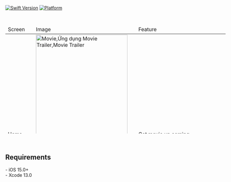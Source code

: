 [swift-image]: https://img.shields.io/badge/swift-5.0-orange.svg
[swift-url]: https://swift.org/
[platform-image]: https://img.shields.io/cocoapods/p/LFAlertController.svg?style=flat
[platform-url]: http://cocoapods.org/pods/LFAlertController



[![Swift Version][swift-image]][swift-url]
[![Platform][platform-image]][platform-url]

<p>&nbsp;</p>
<table class="editorDemoTable" style="height: 339px; width: 691px;">
<thead>
<tr style="height: 18px;">
<td style="height: 18px; width: 72.375px;">Screen</td>
<td style="height: 18px; width: 307.578px;">Image</td>
<td style="width: 289.047px;">Feature</td>
</tr>
</thead>
<tbody>
<tr style="height: 22px;">
<td style="height: 22px; width: 72.375px;">Home</td>
<td style="height: 22px; width: 307.578px;"><img src="https://github.com/VuCuongHD96/MovieSwiftUI/assets/70125755/3ff20e33-9b26-4229-ab6e-c4aca3e789e2" alt="Movie,Ứng dụng Movie Trailer,Movie Trailer" width="287" height="623" /></td>
<td style="width: 289.047px;">Get movie up coming</td>
</tr>
<tr style="height: 22px;">
<td style="height: 22px; width: 72.375px;">Category</td>
<td style="height: 22px; width: 307.578px;"><img src="https://github.com/VuCuongHD96/MovieSwiftUI/assets/70125755/ff1e4bfe-b60c-453a-9415-1f1e4cee7893" alt="Movie,Ứng dụng Movie Trailer,Movie Trailer" width="287" height="623" /></td>
<td style="width: 289.047px;">Get Category</td>
</tr>
<tr style="height: 22px;">
<td style="height: 22px; width: 72.375px;">Favorite</td>
<td style="height: 22px; width: 307.578px;"><img src="https://github.com/VuCuongHD96/MovieSwiftUI/assets/70125755/b01f3eb2-abe4-4b8f-bd2e-4df57faa02c7" alt="Movie,Ứng dụng Movie Trailer,Movie Trailer" width="287" height="623" /></td>
<td style="width: 289.047px;">Save favorite Movie</td>
</tr>
<tr style="height: 22px;">
<td style="height: 22px; width: 72.375px;">Movie Detail</td>
<td style="height: 22px; width: 307.578px;"><img src="https://github.com/VuCuongHD96/MovieSwiftUI/assets/70125755/bb195262-8f28-4048-9ae5-bcfc3ae84815" alt="Movie,Ứng dụng Movie Trailer,Movie Trailer" width="287" height="623" /></td>
<td style="width: 289.047px;">Movie Detail</td>
</tr>
<tr style="height: 22px;">
<td style="height: 22px; width: 72.375px;">Search</td>
<td style="height: 22px; width: 307.578px;"><img src="https://github-production-user-asset-6210df.s3.amazonaws.com/70125755/303397213-278007d0-3672-4755-a02f-05a9f9d9c849.png?X-Amz-Algorithm=AWS4-HMAC-SHA256&X-Amz-Credential=AKIAVCODYLSA53PQK4ZA%2F20240208%2Fus-east-1%2Fs3%2Faws4_request&X-Amz-Date=20240208T155649Z&X-Amz-Expires=300&X-Amz-Signature=56c76d838e54ba017250bfa44c6285f1042723722c013f384a9a3ea1dd6d2551&X-Amz-SignedHeaders=host&actor_id=70125755&key_id=0&repo_id=530741962" alt="Movie,Ứng dụng Movie Trailer,Movie Trailer" width="287" height="623" /></td>
<td style="width: 289.047px;">Search Movie</td>
</tr>
</tbody>  
</table>
<p>&nbsp;</p>

## Requirements
<p>- iOS 15.0+<br />- Xcode 13.0</p>
<p><strong>&nbsp;</strong></p>
